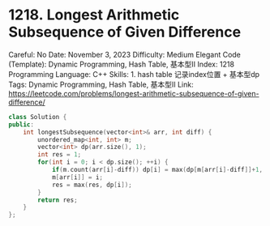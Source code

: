 # 1218. Longest Arithmetic Subsequence of Given Difference

Careful: No
Date: November 3, 2023
Difficulty: Medium
Elegant Code (Template): Dynamic Programming, Hash Table, 基本型II
Index: 1218
Programming Language: C++
Skills: 1. hash table 记录index位置 + 基本型dp
Tags: Dynamic Programming, Hash Table, 基本型II
Link: https://leetcode.com/problems/longest-arithmetic-subsequence-of-given-difference/

```cpp
class Solution {
public:
    int longestSubsequence(vector<int>& arr, int diff) {
        unordered_map<int, int> m;
        vector<int> dp(arr.size(), 1);
        int res = 1;
        for(int i = 0; i < dp.size(); ++i) {
            if(m.count(arr[i]-diff)) dp[i] = max(dp[m[arr[i]-diff]]+1, dp[i]);
            m[arr[i]] = i;
            res = max(res, dp[i]);
        }
        return res;
    }
};
```